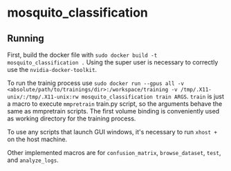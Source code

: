 # mosquito_classification

## Running
First, build the docker file with ```sudo docker build -t mosquito_classification .``` 
Using the super user is necessary to correctly use the `nvidia-docker-toolkit`.

To run the trainig process use ```sudo docker run --gpus all -v <absolute/path/to/trainings/dir>:/workspace/training -v /tmp/.X11-unix/:/tmp/.X11-unix:rw mosquito_classification train ARGS```.
`train` is just a macro to execute `mmpretrain` train.py script, so the arguments behave the same as mmpretrain scripts.
The first volume binding is conveniently used as working directory for the training process.

To use any scripts that launch GUI windows, it's necessary to run ```xhost +``` on the host machine.

Other implemented macros are for `confusion_matrix`, `browse_dataset`, `test`, and `analyze_logs`.
